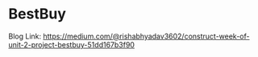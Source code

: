 # BestBuy
Blog Link: https://medium.com/@rishabhyadav3602/construct-week-of-unit-2-project-bestbuy-51dd167b3f90
